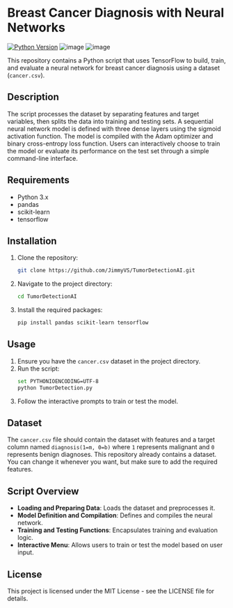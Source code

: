 # Breast Cancer Diagnosis with Neural Networks

[![Python Version](https://img.shields.io/badge/python-3.x-blue.svg)](https://www.python.org/downloads/)
![image](https://github.com/JimmyVS/TumorDetectionAI/assets/96888699/048f8593-a408-4fff-bcc3-5dede558b63f)
![image](https://github.com/JimmyVS/TumorDetectionAI/assets/96888699/34c9ebba-276f-44a6-90c4-82eaa4dbe008)

This repository contains a Python script that uses TensorFlow to build, train, and evaluate a neural network for breast cancer diagnosis using a dataset (`cancer.csv`).

## Description

The script processes the dataset by separating features and target variables, then splits the data into training and testing sets. A sequential neural network model is defined with three dense layers using the sigmoid activation function. The model is compiled with the Adam optimizer and binary cross-entropy loss function. Users can interactively choose to train the model or evaluate its performance on the test set through a simple command-line interface.

## Requirements

- Python 3.x
- pandas
- scikit-learn
- tensorflow

## Installation

1. Clone the repository:
    ```bash
    git clone https://github.com/JimmyVS/TumorDetectionAI.git
    ```
2. Navigate to the project directory:
    ```bash
    cd TumorDetectionAI
    ```
3. Install the required packages:
    ```bash
    pip install pandas scikit-learn tensorflow
    ```

## Usage

1. Ensure you have the `cancer.csv` dataset in the project directory.
2. Run the script:
    ```bash
    set PYTHONIOENCODING=UTF-8
    python TumorDetection.py
    ```
3. Follow the interactive prompts to train or test the model.

## Dataset

The `cancer.csv` file should contain the dataset with features and a target column named `diagnosis(1=m, 0=b)` where `1` represents malignant and `0` represents benign diagnoses.
This repository already contains a dataset. You can change it whenever you want, but make sure to add the required features.

## Script Overview

- **Loading and Preparing Data**: Loads the dataset and preprocesses it.
- **Model Definition and Compilation**: Defines and compiles the neural network.
- **Training and Testing Functions**: Encapsulates training and evaluation logic.
- **Interactive Menu**: Allows users to train or test the model based on user input.

## License

This project is licensed under the MIT License - see the LICENSE file for details.
